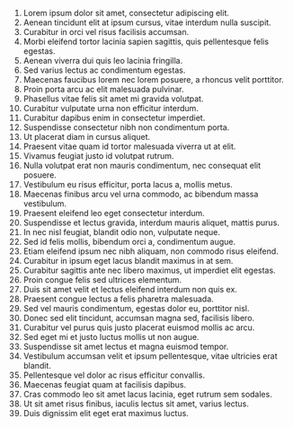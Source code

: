 <main>
  <ol class="gradient-list">
    <li>Lorem ipsum dolor sit amet, consectetur adipiscing elit.</li>
    <li>Aenean tincidunt elit at ipsum cursus, vitae interdum nulla suscipit.</li>
    <li>Curabitur in orci vel risus facilisis accumsan.</li>
    <li>Morbi eleifend tortor lacinia sapien sagittis, quis pellentesque felis egestas.</li>
    <li>Aenean viverra dui quis leo lacinia fringilla.</li>
    <li>Sed varius lectus ac condimentum egestas.</li>
    <li>Maecenas faucibus lorem nec lorem posuere, a rhoncus velit porttitor.</li>
    <li>Proin porta arcu ac elit malesuada pulvinar.</li>
    <li>Phasellus vitae felis sit amet mi gravida volutpat.</li>
    <li>Curabitur vulputate urna non efficitur interdum.</li>
    <li>Curabitur dapibus enim in consectetur imperdiet.</li>
    <li>Suspendisse consectetur nibh non condimentum porta.</li>
    <li>Ut placerat diam in cursus aliquet.</li>
    <li>Praesent vitae quam id tortor malesuada viverra ut at elit.</li>
    <li>Vivamus feugiat justo id volutpat rutrum.</li>
    <li>Nulla volutpat erat non mauris condimentum, nec consequat elit posuere.</li>
    <li>Vestibulum eu risus efficitur, porta lacus a, mollis metus.</li>
    <li>Maecenas finibus arcu vel urna commodo, ac bibendum massa vestibulum.</li>
    <li>Praesent eleifend leo eget consectetur interdum.</li>
    <li>Suspendisse et lectus gravida, interdum mauris aliquet, mattis purus.</li>
    <li>In nec nisl feugiat, blandit odio non, vulputate neque.</li>
    <li>Sed id felis mollis, bibendum orci a, condimentum augue.</li>
    <li>Etiam eleifend ipsum nec nibh aliquam, non commodo risus eleifend.</li>
    <li>Curabitur in ipsum eget lacus blandit maximus in at sem.</li>
    <li>Curabitur sagittis ante nec libero maximus, ut imperdiet elit egestas.</li>
    <li>Proin congue felis sed ultrices elementum.</li>
    <li>Duis sit amet velit et lectus eleifend interdum non quis ex.</li>
    <li>Praesent congue lectus a felis pharetra malesuada.</li>
    <li>Sed vel mauris condimentum, egestas dolor eu, porttitor nisl.</li>
    <li>Donec sed elit tincidunt, accumsan magna sed, facilisis libero.</li>
    <li>Curabitur vel purus quis justo placerat euismod mollis ac arcu.</li>
    <li>Sed eget mi et justo luctus mollis ut non augue.</li>
    <li>Suspendisse sit amet lectus et magna euismod tempor.</li>
    <li>Vestibulum accumsan velit et ipsum pellentesque, vitae ultricies erat blandit.</li>
    <li>Pellentesque vel dolor ac risus efficitur convallis.</li>
    <li>Maecenas feugiat quam at facilisis dapibus.</li>
    <li>Cras commodo leo sit amet lacus lacinia, eget rutrum sem sodales.</li>
    <li>Ut sit amet risus finibus, iaculis lectus sit amet, varius lectus.</li>
    <li>Duis dignissim elit eget erat maximus luctus.</li>
  </ol>
</main>
